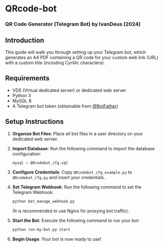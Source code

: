# QRcode-bot
### QR Code Generator (Telegram Bot) by IvanDeus (2024)

## Introduction
This guide will walk you through setting up your Telegram bot, which generates an A4 PDF containing a QR code for your custom web link (URL) with a custom title (including Cyrillic characters).

## Requirements
- VDS (Virtual dedicated server) or dedicated web server
- Python 3
- MySQL 8
- A Telegram bot token (obtainable from [@BotFather](https://t.me/botfather))

## Setup Instructions

1. **Organize Bot Files**: Place all bot files in a user directory on your dedicated web server.
2. **Import Database**: Run the following command to import the database configuration:
   ```sh
   mysql < QRcodebot_cfg.sql
   ```
3. **Configure Credentials**: Copy `QRcodebot_cfg_example.py` to `QRcodebot_cfg.py` and insert your credentials.
4. **Set Telegram Webhook**: Run the following command to set the Telegram Webhook:
   ```sh
   python bot_manage_webhook.py
   ```
   (It is recommended to use Nginx for proxying bot traffic).
   
5. **Start the Bot**: Execute the following command to run your bot:
   ```sh
   python run-my-bot.py start
   ```
6. **Begin Usage**: Your bot is now ready to use!
